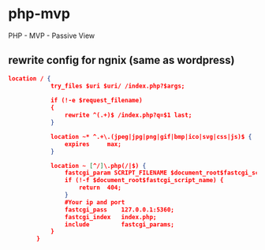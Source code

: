 # php-mvp
PHP - MVP - Passive View



## rewrite config for ngnix (same as wordpress)

```json
location / {
			try_files $uri $uri/ /index.php?$args;
			
			if (!-e $request_filename)
			{
				rewrite ^(.+)$ /index.php?q=$1 last;
			}

			location ~* ^.+\.(jpeg|jpg|png|gif|bmp|ico|svg|css|js)$ {
				expires     max;
			}

			location ~ [^/]\.php(/|$) {
				fastcgi_param SCRIPT_FILENAME $document_root$fastcgi_script_name;
				if (!-f $document_root$fastcgi_script_name) {
					return  404;
				}
				#Your ip and port
				fastcgi_pass    127.0.0.1:5360;
				fastcgi_index   index.php;
				include         fastcgi_params;
			}
		}
```

